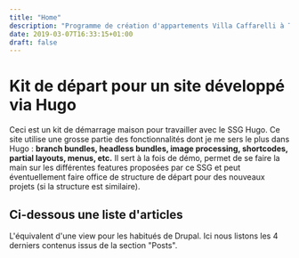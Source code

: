 ```yaml
---
title: "Home"
description: "Programme de création d'appartements Villa Caffarelli à Toulouse."
date: 2019-03-07T16:33:15+01:00
draft: false
---
```


# Kit de départ pour un site développé via Hugo

Ceci est un kit de démarrage maison pour travailler avec le SSG Hugo. Ce site utilise une grosse partie des fonctionnalités dont je me sers le plus dans Hugo : **branch bundles, headless bundles, image processing, shortcodes, partial layouts, menus, etc.** Il sert à la fois de démo, permet de se faire la main sur les différentes features proposées par ce SSG et peut éventuellement faire office de structure de départ pour des nouveaux projets (si la structure est similaire).

## Ci-dessous une liste d'articles

L'équivalent d'une view pour les habitués de Drupal. Ici nous listons les 4 derniers contenus issus de la section "Posts".